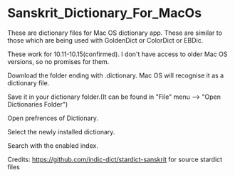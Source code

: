 # Sanskrit_Dictionary_For_MacOs

These are dictionary files for Mac OS dictionary app. These are similar to those which are being used with GoldenDict or ColorDict or EBDic.

These work for 10.11-10.15(confirmed). I don't have access to older Mac OS versions, so no promises for them.

Download the folder ending with .dictionary. Mac OS will recognise it as a dictionary file.

Save it in your dictionary folder.(It can be found in "File" menu --> "Open Dictionaries Folder")

Open prefrences of Dictionary.

Select the newly installed dictionary.

Search with the enabled index.


Credits:
https://github.com/indic-dict/stardict-sanskrit for source stardict files
